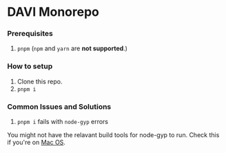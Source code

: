 # DAVI Monorepo

### Prerequisites

1. `pnpm` (`npm` and `yarn` are **not supported**.)

### How to setup

1. Clone this repo.
2. `pnpm i`

### Common Issues and Solutions

1. `pnpm i` fails with `node-gyp` errors

You might not have the relavant build tools for node-gyp to run. Check this if you're on [Mac OS](https://github.com/nodejs/node-gyp/blob/HEAD/macOS_Catalina.md#The-acid-test).